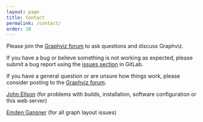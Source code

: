 ```yaml
---
layout: page
title: Contact
permalink: /contact/
order: 10
---
```


Please join the <a href="https://graphviz.discourse.group" target="_blank">Graphviz forum</a> to ask questions and discuss Graphviz.

If you have a bug or believe something is not working as expected, please 
submit a bug report using the [issues section](https://gitlab.com/graphviz/graphviz/issues) in GitLab.

If you have a general question or are unsure how things work, please consider 
posting to the <a href="https://graphviz.discourse.group" target="_blank">Graphviz forum</a>.

[John Ellson](mailto:ellson@graphviz.org) (for problems with builds, installation, software configuration or this web server)

[Emden Gansner](mailto:erg@alum.mit.edu) (for all graph layout issues)

